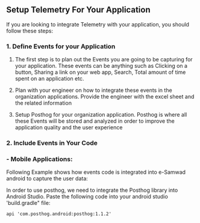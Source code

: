 ## Setup Telemetry For Your Application

If you are looking to integrate Telemetry with your application, you should follow these steps:

### 1. Define Events for your Application

1. The first step is to plan out the Events you are going to be capturing for your application. These events can be anything such as Clicking on a button, Sharing a link on your web app, Search, Total amount of time spent on an application etc.

2. Plan with your engineer on how to integrate these events in the organization applications. Provide the engineer with the excel sheet and the related information

3. Setup Posthog for your organization application. Posthog is where all these Events will be stored and analyzed in order to improve the application quality and the user experience

### 2. Include Events in Your Code

### - Mobile Applications:

Following Example shows how events code is integrated into e-Samwad android to capture the user data:

In order to use posthog, we need to integrate the Posthog library into Android Studio. Paste the following code into your android studio 'build.gradle" file:

```
api 'com.posthog.android:posthog:1.1.2'
```

